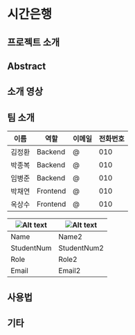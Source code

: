 # 시간은행

**프로젝트 소개**
---------------------

**Abstract**
---------------------

**소개 영상**
---------------------

**팀 소개**
---------------------

|이름|역할|이메일|전화번호|
|---|---|---|---|
|김정환|Backend|@|010|
|박종복|Backend|@|010|
|임병준|Backend|@|010|
|박채연|Frontend|@|010|
|옥상수|Frontend|@|010|

|![Alt text](https://pbs.twimg.com/media/EA9UJBjU4AAdkCm?format=jpg&name=small)|![Alt text](https://pbs.twimg.com/media/EFHWmyXUEAASe0o.jpg)|
|---|---|
|Name|Name2|
|StudentNum|StudentNum2|
|Role|Role2|
|Email|Email2|

**사용법**
---------------------

**기타**
---------------------

